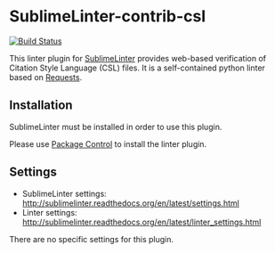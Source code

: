 SublimeLinter-contrib-csl
=========================

[![Build Status](https://travis-ci.org/SublimeLinter/SublimeLinter-contrib-csl.svg?branch=master)](https://travis-ci.org/SublimeLinter/SublimeLinter-contrib-csl)

This linter plugin for [SublimeLinter](https://github.com/SublimeLinter/SublimeLinter) provides web-based verification of Citation Style Language (CSL) files. It is a self-contained python linter based on [Requests](https://docs.python-requests.org).

## Installation
SublimeLinter must be installed in order to use this plugin.

Please use [Package Control](https://packagecontrol.io) to install the linter plugin.

## Settings
- SublimeLinter settings: http://sublimelinter.readthedocs.org/en/latest/settings.html
- Linter settings: http://sublimelinter.readthedocs.org/en/latest/linter_settings.html

There are no specific settings for this plugin.

